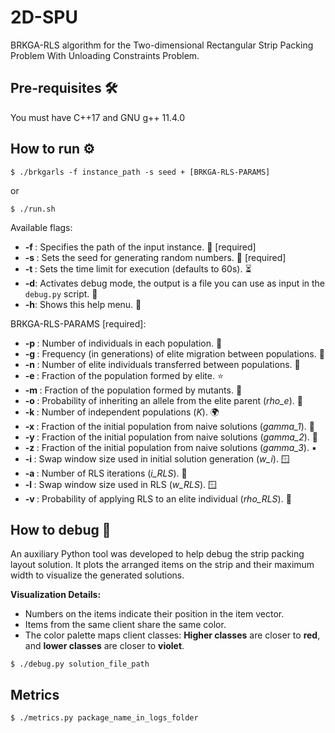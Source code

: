 # 2D-SPU
BRKGA-RLS algorithm for the Two-dimensional Rectangular Strip Packing Problem With Unloading Constraints Problem.

## Pre-requisites 🛠️

You must have C++17 and GNU g++ 11.4.0

## How to run ⚙️

```console
$ ./brkgarls -f instance_path -s seed + [BRKGA-RLS-PARAMS]
```

or

```console
$ ./run.sh
```

Available flags:

* **-f <file>**: Specifies the path of the input instance. 📂 [required]
* **-s <string>**: Sets the seed for generating random numbers. 🌱 [required]
* **-t <number>**: Sets the time limit for execution (defaults to 60s). ⏳
* **-d**: Activates debug mode, the output is a file you can use as input in the `debug.py` script. 🐞
* **-h**: Shows this help menu. 📖

BRKGA-RLS-PARAMS [required]:
* **-p <number>**: Number of individuals in each population. 👥
* **-g <number>**: Frequency (in generations) of elite migration between populations. 🔄
* **-n <number>**: Number of elite individuals transferred between populations. 🚚
* **-e <float>**: Fraction of the population formed by elite. ⭐
* **-m <float>**: Fraction of the population formed by mutants. 🧬
* **-o <float>**: Probability of inheriting an allele from the elite parent (*rho_e*). 🎲
* **-k <number>**: Number of independent populations (*K*). 🌍
* **-x <float>**: Fraction of the initial population from naive solutions (*gamma_1*). 🔹
* **-y <float>**: Fraction of the initial population from naive solutions (*gamma_2*). 🔸
* **-z <float>**: Fraction of the initial population from naive solutions (*gamma_3*). ▪️
* **-i <number>**: Swap window size used in initial solution generation (*w_i*). 🪟
* **-a <number>**: Number of RLS iterations (*i_RLS*). 🔁
* **-l <number>**: Swap window size used in RLS (*w_RLS*). 🪟
* **-v <float>**: Probability of applying RLS to an elite individual (*rho_RLS*). 🎯

## How to debug 🐞

An auxiliary Python tool was developed to help debug the strip packing layout solution. It plots the arranged items on the strip and their maximum width to visualize the generated solutions.

**Visualization Details:**
* Numbers on the items indicate their position in the item vector.
* Items from the same client share the same color.
* The color palette maps client classes: **Higher classes** are closer to **red**, and **lower classes** are closer to **violet**.

```console
$ ./debug.py solution_file_path
```

## Metrics

```console
$ ./metrics.py package_name_in_logs_folder
```
